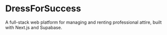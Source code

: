# DressForSuccess
A full-stack web platform for managing and renting professional attire, built with Next.js and Supabase.
